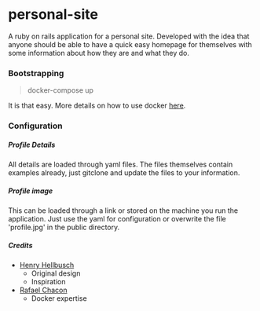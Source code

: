 # personal-site
A ruby on rails application for a personal site.
Developed with the idea that anyone should be able to have a quick easy homepage for themselves with some information about how they are and what they do.

### Bootstrapping

> docker-compose up

It is that easy. More details on how to use docker [here](https://www.docker.com/).

### Configuration

##### Profile Details
All details are loaded through yaml files. The files themselves contain examples already, just gitclone and update the files to your information.

##### Profile image
This can be loaded through a link or stored on the machine you run the application. Just use the yaml for configuration or overwrite the file 'profile.jpg' in the public directory.

##### Credits
  - [Henry Hellbusch](https://github.com/hhellbusch/personal-site)
    - Original design
    - Inspiration
  - [Rafael Chacon](https://www.linkedin.com/in/rafaelchaconvivas)
    - Docker expertise
